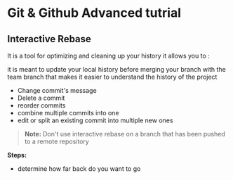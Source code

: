 # Git & Github Advanced tutrial

## Interactive Rebase

It is a tool for optimizing and cleaning up your history
it allows you to :

it is meant to update your local history before merging your branch with the team branch that makes it easier to understand the history of the project

- Change commit's message
- Delete a commit
- reorder commits
- combine multiple commits into one
- edit or split an existing commit into multiple new ones

> **Note:** Don't use interactive rebase on a branch that has been pushed to a remote repository

**Steps:**

- determine how far back do you want to go
